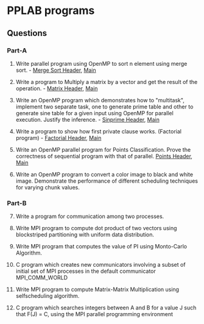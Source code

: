 # PPLAB programs 

## Questions

### Part-A

1. Write parallel program using OpenMP to sort n element using merge sort. - [Merge Sort Header](merge_sort.h), [Main](merge_sort.c)

2. Write a program to Multiply a matrix by a vector and get the result of the operation. - [Matrix Header](matrix.h), [Main](matrix.c)

3. Write an OpenMP program which demonstrates how to "multitask",
implement two separate task, one to generate prime table and other to
generate sine table for a given input using OpenMP for parallel execution.
Justify the inference. - [Sinprime Header](sinprime.h), [Main](sinprime.c)

4. Write a program to show how first private clause works. (Factorial program) - [Factorial Header](factorial.h), [Main](factorial.c)

5. Write an OpenMP parallel program for Points Classification. Prove the correctness of sequential program with that of parallel. [Points Header](points.h), [Main](points.c)

6. Write an OpenMP program to convert a color image to black and white image. Demonstrate the performance of different scheduling techniques for varying chunk values.

### Part-B

7. Write a program for communication among two processes.

8. Write MPI program to compute dot product of two vectors using blockstriped 
partitioning with uniform data distribution.

9. Write MPI program that computes the value of PI using Monto-Carlo
Algorithm.

10. C program which creates new communicators involving a subset of initial set
of MPI processes in the default communicator MPI_COMM_WORLD

11. Write MPI program to compute Matrix-Matrix Multiplication using selfscheduling algorithm.

12. C program which searches integers between A and B for a value J such that
F(J) = C, using the MPI parallel programming environment
